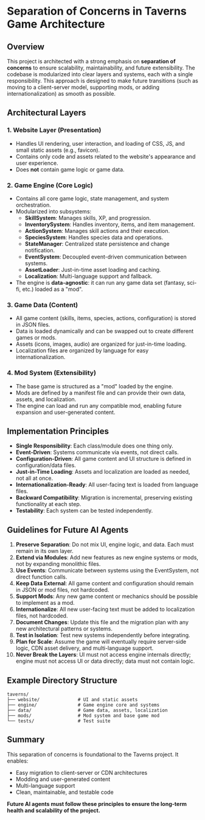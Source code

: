 # Separation of Concerns in Taverns Game Architecture

## Overview

This project is architected with a strong emphasis on **separation of concerns** to ensure scalability, maintainability, and future extensibility. The codebase is modularized into clear layers and systems, each with a single responsibility. This approach is designed to make future transitions (such as moving to a client-server model, supporting mods, or adding internationalization) as smooth as possible.

## Architectural Layers

### 1. Website Layer (Presentation)
- Handles UI rendering, user interaction, and loading of CSS, JS, and small static assets (e.g., favicon).
- Contains only code and assets related to the website's appearance and user experience.
- Does **not** contain game logic or game data.

### 2. Game Engine (Core Logic)
- Contains all core game logic, state management, and system orchestration.
- Modularized into subsystems:
  - **SkillSystem**: Manages skills, XP, and progression.
  - **InventorySystem**: Handles inventory, items, and item management.
  - **ActionSystem**: Manages skill actions and their execution.
  - **SpeciesSystem**: Handles species data and operations.
  - **StateManager**: Centralized state persistence and change notification.
  - **EventSystem**: Decoupled event-driven communication between systems.
  - **AssetLoader**: Just-in-time asset loading and caching.
  - **Localization**: Multi-language support and fallback.
- The engine is **data-agnostic**: it can run any game data set (fantasy, sci-fi, etc.) loaded as a "mod".

### 3. Game Data (Content)
- All game content (skills, items, species, actions, configuration) is stored in JSON files.
- Data is loaded dynamically and can be swapped out to create different games or mods.
- Assets (icons, images, audio) are organized for just-in-time loading.
- Localization files are organized by language for easy internationalization.

### 4. Mod System (Extensibility)
- The base game is structured as a "mod" loaded by the engine.
- Mods are defined by a manifest file and can provide their own data, assets, and localization.
- The engine can load and run any compatible mod, enabling future expansion and user-generated content.

## Implementation Principles

- **Single Responsibility**: Each class/module does one thing only.
- **Event-Driven**: Systems communicate via events, not direct calls.
- **Configuration-Driven**: All game content and UI structure is defined in configuration/data files.
- **Just-in-Time Loading**: Assets and localization are loaded as needed, not all at once.
- **Internationalization-Ready**: All user-facing text is loaded from language files.
- **Backward Compatibility**: Migration is incremental, preserving existing functionality at each step.
- **Testability**: Each system can be tested independently.

## Guidelines for Future AI Agents

1. **Preserve Separation**: Do not mix UI, engine logic, and data. Each must remain in its own layer.
2. **Extend via Modules**: Add new features as new engine systems or mods, not by expanding monolithic files.
3. **Use Events**: Communicate between systems using the EventSystem, not direct function calls.
4. **Keep Data External**: All game content and configuration should remain in JSON or mod files, not hardcoded.
5. **Support Mods**: Any new game content or mechanics should be possible to implement as a mod.
6. **Internationalize**: All new user-facing text must be added to localization files, not hardcoded.
7. **Document Changes**: Update this file and the migration plan with any new architectural patterns or systems.
8. **Test in Isolation**: Test new systems independently before integrating.
9. **Plan for Scale**: Assume the game will eventually require server-side logic, CDN asset delivery, and multi-language support.
10. **Never Break the Layers**: UI must not access engine internals directly; engine must not access UI or data directly; data must not contain logic.

## Example Directory Structure

```
taverns/
├── website/              # UI and static assets
├── engine/               # Game engine core and systems
├── data/                 # Game data, assets, localization
├── mods/                 # Mod system and base game mod
└── tests/                # Test suite
```

## Summary

This separation of concerns is foundational to the Taverns project. It enables:
- Easy migration to client-server or CDN architectures
- Modding and user-generated content
- Multi-language support
- Clean, maintainable, and testable code

**Future AI agents must follow these principles to ensure the long-term health and scalability of the project.** 